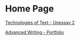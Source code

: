 # Home Page

[Technologies of Text - Unessay 2](/tot_project)

[Advanced Writing - Portfolio](/adv_writ)
